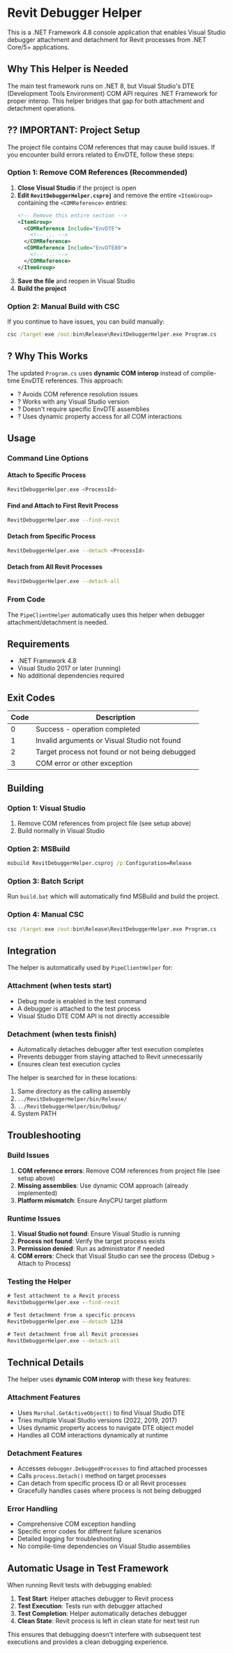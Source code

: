 # Revit Debugger Helper

This is a .NET Framework 4.8 console application that enables Visual Studio debugger attachment and detachment for Revit processes from .NET Core/5+ applications.

## Why This Helper is Needed

The main test framework runs on .NET 8, but Visual Studio's DTE (Development Tools Environment) COM API requires .NET Framework for proper interop. This helper bridges that gap for both attachment and detachment operations.

## ?? **IMPORTANT: Project Setup**

The project file contains COM references that may cause build issues. If you encounter build errors related to EnvDTE, follow these steps:

### Option 1: Remove COM References (Recommended)
1. **Close Visual Studio** if the project is open
2. **Edit `RevitDebuggerHelper.csproj`** and remove the entire `<ItemGroup>` containing the `<COMReference>` entries:
   ```xml
   <!-- Remove this entire section -->
   <ItemGroup>
     <COMReference Include="EnvDTE">
       <!-- ... -->
     </COMReference>
     <COMReference Include="EnvDTE80">
       <!-- ... -->
     </COMReference>
   </ItemGroup>
   ```
3. **Save the file** and reopen in Visual Studio
4. **Build the project**

### Option 2: Manual Build with CSC
If you continue to have issues, you can build manually:
```cmd
csc /target:exe /out:bin\Release\RevitDebuggerHelper.exe Program.cs
```

## ? **Why This Works**

The updated `Program.cs` uses **dynamic COM interop** instead of compile-time EnvDTE references. This approach:
- ? Avoids COM reference resolution issues
- ? Works with any Visual Studio version
- ? Doesn't require specific EnvDTE assemblies
- ? Uses dynamic property access for all COM interactions

## Usage

### Command Line Options

#### Attach to Specific Process
```bash
RevitDebuggerHelper.exe <ProcessId>
```

#### Find and Attach to First Revit Process
```bash
RevitDebuggerHelper.exe --find-revit
```

#### Detach from Specific Process
```bash
RevitDebuggerHelper.exe --detach <ProcessId>
```

#### Detach from All Revit Processes
```bash
RevitDebuggerHelper.exe --detach-all
```

### From Code
The `PipeClientHelper` automatically uses this helper when debugger attachment/detachment is needed.

## Requirements

- .NET Framework 4.8
- Visual Studio 2017 or later (running)
- No additional dependencies required

## Exit Codes

| Code | Description |
|------|-------------|
| 0    | Success - operation completed |
| 1    | Invalid arguments or Visual Studio not found |
| 2    | Target process not found or not being debugged |
| 3    | COM error or other exception |

## Building

### Option 1: Visual Studio
1. Remove COM references from project file (see setup above)
2. Build normally in Visual Studio

### Option 2: MSBuild
```cmd
msbuild RevitDebuggerHelper.csproj /p:Configuration=Release
```

### Option 3: Batch Script
Run `build.bat` which will automatically find MSBuild and build the project.

### Option 4: Manual CSC
```cmd
csc /target:exe /out:bin\Release\RevitDebuggerHelper.exe Program.cs
```

## Integration

The helper is automatically used by `PipeClientHelper` for:

### Attachment (when tests start)
- Debug mode is enabled in the test command
- A debugger is attached to the test process
- Visual Studio DTE COM API is not directly accessible

### Detachment (when tests finish)
- Automatically detaches debugger after test execution completes
- Prevents debugger from staying attached to Revit unnecessarily
- Ensures clean test execution cycles

The helper is searched for in these locations:
1. Same directory as the calling assembly
2. `../RevitDebuggerHelper/bin/Release/`
3. `../RevitDebuggerHelper/bin/Debug/`
4. System PATH

## Troubleshooting

### Build Issues
1. **COM reference errors**: Remove COM references from project file (see setup above)
2. **Missing assemblies**: Use dynamic COM approach (already implemented)
3. **Platform mismatch**: Ensure AnyCPU target platform

### Runtime Issues
1. **Visual Studio not found**: Ensure Visual Studio is running
2. **Process not found**: Verify the target process exists
3. **Permission denied**: Run as administrator if needed
4. **COM errors**: Check that Visual Studio can see the process (Debug > Attach to Process)

### Testing the Helper
```cmd
# Test attachment to a Revit process
RevitDebuggerHelper.exe --find-revit

# Test detachment from a specific process
RevitDebuggerHelper.exe --detach 1234

# Test detachment from all Revit processes
RevitDebuggerHelper.exe --detach-all
```

## Technical Details

The helper uses **dynamic COM interop** with these key features:

### Attachment Features
- Uses `Marshal.GetActiveObject()` to find Visual Studio DTE
- Tries multiple Visual Studio versions (2022, 2019, 2017)
- Uses dynamic property access to navigate DTE object model
- Handles all COM interactions dynamically at runtime

### Detachment Features
- Accesses `debugger.DebuggedProcesses` to find attached processes
- Calls `process.Detach()` method on target processes
- Can detach from specific process ID or all Revit processes
- Gracefully handles cases where process is not being debugged

### Error Handling
- Comprehensive COM exception handling
- Specific error codes for different failure scenarios
- Detailed logging for troubleshooting
- No compile-time dependencies on Visual Studio assemblies

## Automatic Usage in Test Framework

When running Revit tests with debugging enabled:

1. **Test Start**: Helper attaches debugger to Revit process
2. **Test Execution**: Tests run with debugger attached
3. **Test Completion**: Helper automatically detaches debugger
4. **Clean State**: Revit process is left in clean state for next test run

This ensures that debugging doesn't interfere with subsequent test executions and provides a clean debugging experience.